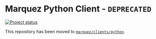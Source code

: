 # Marquez Python Client - `DEPRECATED`


[![Project status](https://img.shields.io/badge/status-deprecated-orange.svg)]()

This repository has been moved to [`marquez/clients/python`](https://github.com/MarquezProject/marquez/tree/main/clients/python).
